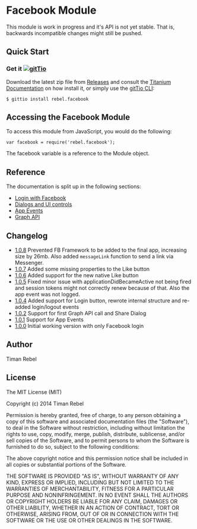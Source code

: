 # Facebook Module

This module is work in progress and it's API is not yet stable.
That is, backwards incompatible changes might still be pushed.

## Quick Start

### Get it [![gitTio](http://gitt.io/badge.png)](http://gitt.io/component/rebel.facebook)
Download the latest zip file from [Releases](https://github.com/timanrebel/Facebook/releases) and consult the [Titanium Documentation](http://docs.appcelerator.com/titanium/latest/#!/guide/Using_a_Module) on how install it, or simply use the [gitTio CLI](http://gitt.io/cli):

`$ gittio install rebel.facebook`

## Accessing the Facebook Module

To access this module from JavaScript, you would do the following:

`var facebook = require('rebel.facebook');`


The facebook variable is a reference to the Module object.

## Reference

The documentation is split up in the following sections:

* [Login with Facebook](authentication.md)
* [Dialogs and UI controls](dialogs.md)
* [App Events](appEvents.md)
* [Graph API](graphApi.md)

## Changelog

* [1.0.8](https://github.com/timanrebel/Facebook/releases/tag/1.0.8) Prevented FB Framework to be added to the final app, increasing size by 26mb. Also added `messageLink` function to send a link via Messenger.
* [1.0.7](https://github.com/timanrebel/Facebook/releases/tag/1.0.7) Added some missing properties to the Like button
* [1.0.6](https://github.com/timanrebel/Facebook/releases/tag/1.0.6) Added support for the new native Like button
* [1.0.5](https://github.com/timanrebel/Facebook/releases/tag/1.0.5) Fixed minor issue with applicationDidBecameActive not being fired and session tokens might not correctly renew because of that. Also the app event was not logged.
* [1.0.4](https://github.com/timanrebel/Facebook/releases/tag/1.0.4) Added support for Login button, rewrote internal structure and re-added login/logout events
* [1.0.2](https://github.com/timanrebel/Facebook/releases/tag/1.0.2) Support for first Graph API call and Share Dialog
* [1.0.1](https://github.com/timanrebel/Facebook/releases/tag/1.0.1) Support for App Events
* [1.0.0](https://github.com/timanrebel/Facebook/releases/tag/1.0.0) Initial working version with only Facebook login

## Author

Timan Rebel

## License

The MIT License (MIT)

Copyright (c) 2014 Timan Rebel

Permission is hereby granted, free of charge, to any person obtaining a copy
of this software and associated documentation files (the "Software"), to deal
in the Software without restriction, including without limitation the rights
to use, copy, modify, merge, publish, distribute, sublicense, and/or sell
copies of the Software, and to permit persons to whom the Software is
furnished to do so, subject to the following conditions:

The above copyright notice and this permission notice shall be included in all
copies or substantial portions of the Software.

THE SOFTWARE IS PROVIDED "AS IS", WITHOUT WARRANTY OF ANY KIND, EXPRESS OR
IMPLIED, INCLUDING BUT NOT LIMITED TO THE WARRANTIES OF MERCHANTABILITY,
FITNESS FOR A PARTICULAR PURPOSE AND NONINFRINGEMENT. IN NO EVENT SHALL THE
AUTHORS OR COPYRIGHT HOLDERS BE LIABLE FOR ANY CLAIM, DAMAGES OR OTHER
LIABILITY, WHETHER IN AN ACTION OF CONTRACT, TORT OR OTHERWISE, ARISING FROM,
OUT OF OR IN CONNECTION WITH THE SOFTWARE OR THE USE OR OTHER DEALINGS IN THE
SOFTWARE.
